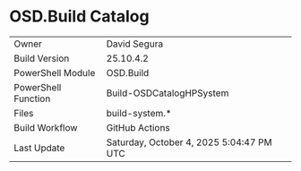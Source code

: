 ﻿# OSD.Build Catalog

| | |
|-|-|
| Owner | David Segura |
| Build Version | 25.10.4.2 |
| PowerShell Module | OSD.Build |
| PowerShell Function | Build-OSDCatalogHPSystem |
| Files | build-system.* |
| Build Workflow | GitHub Actions |
| Last Update | Saturday, October 4, 2025 5:04:47 PM UTC |
